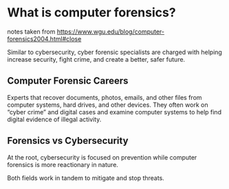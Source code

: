 # What is computer forensics?

notes taken from <https://www.wgu.edu/blog/computer-forensics2004.html#close>

Similar to cybersecurity, cyber forensic specialists are charged with helping increase security, fight crime, and create a better, safer future.

## Computer Forensic Careers

Experts that recover documents, photos, emails, and other files from computer systems, hard drives, and other devices. They often work on “cyber crime” and digital cases and examine computer systems to help find digital evidence of illegal activity.

## Forensics vs Cybersecurity

 At the root, cybersecurity is focused on prevention while computer forensics is more reactionary in nature.

 Both fields work in tandem to mitigate and stop threats.
